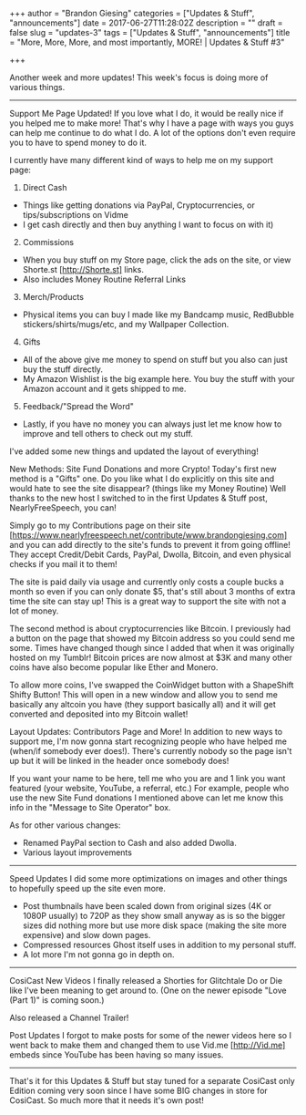 +++
author = "Brandon Giesing"
categories = ["Updates & Stuff", "announcements"]
date = 2017-06-27T11:28:02Z
description = ""
draft = false
slug = "updates-3"
tags = ["Updates & Stuff", "announcements"]
title = "More, More, More, and most importantly, MORE! | Updates & Stuff #3"

+++

Another week and more updates! This week's focus is doing more of various
things.


--------------------------------------------------------------------------------

Support Me Page Updated!
If you love what I do, it would be really nice if you helped me to make more!
That's why I have a page with ways you guys can help me continue to do what I
do. A lot of the options don't even require you to have to spend money to do it.

I currently have many different kind of ways to help me on my support page:

 1. Direct Cash

 * Things like getting donations via PayPal, Cryptocurrencies, or
   tips/subscriptions on Vidme
 * I get cash directly and then buy anything I want to focus on with it)

 2. Commissions

 * When you buy stuff on my Store page, click the ads on the site, or view 
   Shorte.st [http://Shorte.st]  links.
 * Also includes Money Routine Referral Links

 3. Merch/Products

 * Physical items you can buy I made like my Bandcamp music, RedBubble
   stickers/shirts/mugs/etc, and my Wallpaper Collection.

 4. Gifts

 * All of the above give me money to spend on stuff but you also can just buy
   the stuff directly.
 * My Amazon Wishlist is the big example here. You buy the stuff with your
   Amazon account and it gets shipped to me.

 5. Feedback/"Spread the Word"

 * Lastly, if you have no money you can always just let me know how to improve
   and tell others to check out my stuff.

I've added some new things and updated the layout of everything!

New Methods: Site Fund Donations and more Crypto!
Today's first new method is a "Gifts" one. Do you like what I do explicitly on
this site and would hate to see the site disappear? (things like my Money
Routine) Well thanks to the new host I switched to in the first Updates & Stuff
post, NearlyFreeSpeech, you can!

Simply go to my Contributions page on their site
[https://www.nearlyfreespeech.net/contribute/www.brandongiesing.com]  and you
can add directly to the site's funds to prevent it from going offline! They
accept Credit/Debit Cards, PayPal, Dwolla, Bitcoin, and even physical checks if
you mail it to them!

The site is paid daily via usage and currently only costs a couple bucks a month
so even if you can only donate $5, that's still about 3 months of extra time the
site can stay up! This is a great way to support the site with not a lot of
money.

The second method is about cryptocurrencies like Bitcoin. I previously had a
button on the page that showed my Bitcoin address so you could send me some.
Times have changed though since I added that when it was originally hosted on my
Tumblr! Bitcoin prices are now almost at $3K and many other coins have also
become popular like Ether and Monero.

To allow more coins, I've swapped the CoinWidget button with a ShapeShift Shifty
Button! This will open in a new window and allow you to send me basically any
altcoin you have (they support basically all) and it will get converted and
deposited into my Bitcoin wallet!

Layout Updates: Contributors Page and More!
In addition to new ways to support me, I'm now gonna start recognizing people
who have helped me (when/if somebody ever does!). There's currently nobody so
the page isn't up but it will be linked in the header once somebody does!

If you want your name to be here, tell me who you are and 1 link you want
featured (your website, YouTube, a referral, etc.) For example, people who use
the new Site Fund donations I mentioned above can let me know this info in the
"Message to Site Operator" box.

As for other various changes:

 * Renamed PayPal section to Cash and also added Dwolla.
 * Various layout improvements


--------------------------------------------------------------------------------

Speed Updates
I did some more optimizations on images and other things to hopefully speed up
the site even more.

 * Post thumbnails have been scaled down from original sizes (4K or 1080P
   usually) to 720P as they show small anyway as is so the bigger sizes did
   nothing more but use more disk space (making the site more expensive) and
   slow down pages.
 * Compressed resources Ghost itself uses in addition to my personal stuff.
 * A lot more I'm not gonna go in depth on.


--------------------------------------------------------------------------------

CosiCast
New Videos
I finally released a Shorties for Glitchtale Do or Die like I've been meaning to
get around to. (One on the newer episode "Love (Part 1)" is coming soon.)

Also released a Channel Trailer!

Post Updates
I forgot to make posts for some of the newer videos here so I went back to make
them and changed them to use Vid.me [http://Vid.me]  embeds since YouTube has
been having so many issues.


--------------------------------------------------------------------------------

That's it for this Updates & Stuff but stay tuned for a separate CosiCast only
Edition coming very soon since I have some BIG  changes in store for CosiCast.
So much more that it needs it's own post!